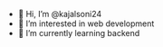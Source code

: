 - 👋 Hi, I’m @kajalsoni24
- 👀 I’m interested in web development
- 🌱 I’m currently learning backend

<!---
kajalsoni24/kajalsoni24 is a ✨ special ✨ repository because its `README.md` (this file) appears on your GitHub profile.
You can click the Preview link to take a look at your changes.
--->
